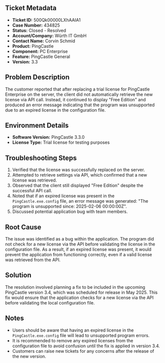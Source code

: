 ## Ticket Metadata
- **Ticket ID:** 500Qk00000LXhAAIA1
- **Case Number:** 434825
- **Status:** Closed - Resolved
- **Account/Company:** Würth IT GmbH
- **Contact Name:** Corvin Schmid
- **Product:** PingCastle
- **Component:** PC Enterprise
- **Feature:** PingCastle General
- **Version:** 3.3

## Problem Description
The customer reported that after replacing a trial license for PingCastle Enterprise on the server, the client did not automatically retrieve the new license via API call. Instead, it continued to display "Free Edition" and produced an error message indicating that the program was unsupported due to an expired license in the configuration file.

## Environment Details
- **Software Version:** PingCastle 3.3.0
- **License Type:** Trial license for testing purposes

## Troubleshooting Steps
1. Verified that the license was successfully replaced on the server.
2. Attempted to retrieve settings via API, which confirmed that a new license was retrieved.
3. Observed that the client still displayed "Free Edition" despite the successful API call.
4. Noted that if an expired license was present in the `PingCastle.exe.config` file, an error message was generated: "The program is unsupported since: 2025-02-06 00:00:00Z".
5. Discussed potential application bug with team members.

## Root Cause
The issue was identified as a bug within the application. The program did not check for a new license via the API before validating the license in the configuration file. As a result, if an expired license was present, it would prevent the application from functioning correctly, even if a valid license was retrieved from the API.

## Solution
The resolution involved planning a fix to be included in the upcoming PingCastle version 3.4, which was scheduled for release in May 2025. This fix would ensure that the application checks for a new license via the API before validating the local configuration file.

## Notes
- Users should be aware that having an expired license in the `PingCastle.exe.config` file will lead to unsupported program errors.
- It is recommended to remove any expired licenses from the configuration file to avoid confusion until the fix is applied in version 3.4.
- Customers can raise new tickets for any concerns after the release of the new version.